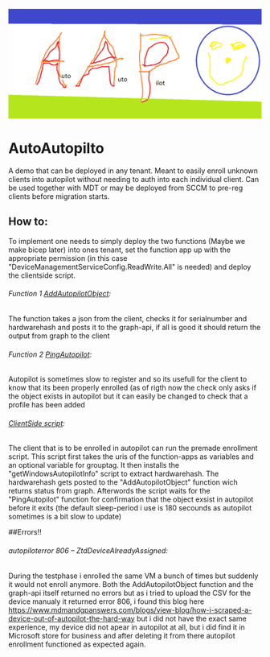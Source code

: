 ![This is an image](https://github.com/noobElias/AutoAutopilto/blob/main/logo.png)
# AutoAutopilto

A demo that can be deployed in any tenant. Meant to easily enroll unknown clients into autopilot without needing to auth into each individual client. Can be used 	together with MDT or may be deployed from SCCM to pre-reg clients before migration starts.

## How to:

  To implement  one needs to simply deploy the two functions (Maybe we make bicep later) into ones tenant, set the function app up with the appropriate permission (in this case "DeviceManagementServiceConfig.ReadWrite.All" is needed) and deploy the clientside script.

######  Function 1 [AddAutopilotObject](https://github.com/noobElias/AutoAutopilto/blob/main/AddAutopilotObject): 
  The function takes a json from the client, checks it for serialnumber and hardwarehash and posts it to the graph-api, if all is good it should return the output from     graph to the client 
  
######  Function 2 [PingAutopilot](https://github.com/noobElias/AutoAutopilto/blob/main/PingAutopilot.ps1): 
  Autopilot is sometimes slow to register and so its usefull for the client to know that its been properly enrolled (as of rigth now the check only asks if the object     exists in autopilot but it can easily be changed to check that a profile has been added
###### [ClientSide script](https://github.com/noobElias/AutoAutopilto/blob/main/ClientSide.ps1): 
  The client that is to be enrolled in autopilot can run the premade enrollment script. This script first takes the uris of the function-apps as variables and an optional variable for grouptag.
  It then installs the "getWindowsAutopilotInfo" script to extract hardwarehash. The hardwarehash gets posted to the "AddAutopilotObject" function wich returns status from graph.
  Afterwords the script waits for the "PingAutopilot" function for confirmation that the object exsist in autopilot before it exits (the default sleep-period i use is 180 secounds as autopilot sometimes is a bit slow to update)
  
##Errors!! 

###### autopiloterror 806  –  ZtdDeviceAlreadyAssigned: 
  During the testphase i enrolled the same VM a bunch of times but suddenly it would not enroll anymore. Both the AddAutopilotObject function and the graph-api   itself returned no errors but as i tried to upload the CSV for the device manualy it returned error 806, i found this blog here https://www.mdmandgpanswers.com/blogs/view-blog/how-i-scraped-a-device-out-of-autopilot-the-hard-way but i did not have the exact same experience, my device did not apear in autopilot at all, but i did find it in Microsoft store for business and after deleting it from there autopilot enrollment functioned as expected again. 
